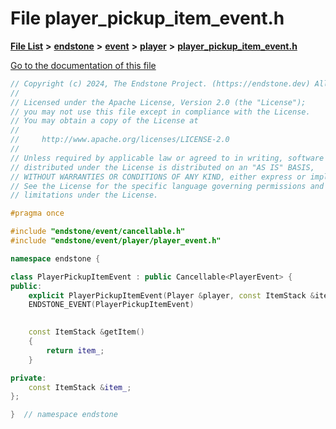 

# File player\_pickup\_item\_event.h

[**File List**](files.md) **>** [**endstone**](dir_6cf277b678674f97c7a2b6b3b2447b33.md) **>** [**event**](dir_f1d783c0ad83ee143d16e768ebca51c8.md) **>** [**player**](dir_7c05c37b25e9c9eccd9c63c2d313ba28.md) **>** [**player\_pickup\_item\_event.h**](player__pickup__item__event_8h.md)

[Go to the documentation of this file](player__pickup__item__event_8h.md)


```C++
// Copyright (c) 2024, The Endstone Project. (https://endstone.dev) All Rights Reserved.
//
// Licensed under the Apache License, Version 2.0 (the "License");
// you may not use this file except in compliance with the License.
// You may obtain a copy of the License at
//
//     http://www.apache.org/licenses/LICENSE-2.0
//
// Unless required by applicable law or agreed to in writing, software
// distributed under the License is distributed on an "AS IS" BASIS,
// WITHOUT WARRANTIES OR CONDITIONS OF ANY KIND, either express or implied.
// See the License for the specific language governing permissions and
// limitations under the License.

#pragma once

#include "endstone/event/cancellable.h"
#include "endstone/event/player/player_event.h"

namespace endstone {

class PlayerPickupItemEvent : public Cancellable<PlayerEvent> {
public:
    explicit PlayerPickupItemEvent(Player &player, const ItemStack &item) : Cancellable(player), item_(item) {};
    ENDSTONE_EVENT(PlayerPickupItemEvent)

    
    const ItemStack &getItem()
    {
        return item_;
    }

private:
    const ItemStack &item_;
};

}  // namespace endstone
```


